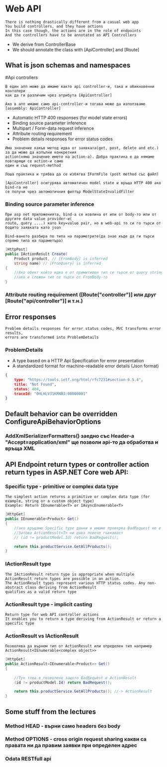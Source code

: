 # Web API
```
There is nothing drastically different from a casual web app
You build controllers, and they have actions
In this case though, the actions are in the role of endpoints
And the controllers have to be annotated as API Controllers
```
* We derive from ControllerBase
* We should annotate the class with [ApiController] and [Route]

## What is json schemas and namespaces

#Api controllers
```
В един апп може да имаме както api controller-и, така и обикновенни контолери
как да ги различим чрез атрибута [ApiController]

Ако в апп имаме само api-controller-и тогава може да използваме [assembly: ApiController]
```
* Automatic HTTP 400 responses (for model state errors)
* Binding source parameter inference
* Multipart / Form-data request inference
* Attribute routing requirement
* Problem details responses for error status codes

```
Има значение какъв метод идва от заявката(get, post, delete and etc.) за да може да изпълни конкретния 
action(няма значение името на action-a). Добра практика е да нямаме повтарящи се action-и само
един и същ request-method
```
```
Лоша практика и трябва да се избягва IFormFile (post method със файл)
```
```
[ApiController] осигурява автоматичен model state и връща HTTP 400 ако bind-га не 
се получи чрез автоматичния филтър ModelStateInvalidFilter
```
### Binding source parameter inference
```
При asp net приложенията, bind-а се извлича от или от body-то или от другите data value provider-и(
route, query ....) като key=value pair, но в web-api то си го търси от бодито заявката като json
```
```
Bind-ването разбира по типа на параметрите(да знае къде да ги търси спрямо типа на параметъра)
```
```C#
[HttpPost]
public IActionResult Create(   
	Product product, // [FromBody] is inferred
    string name) // [FromQuery] is inferred
{
	//Ако обект който идва е от примитивен тип се търси от query string, 
	//ако е сложен тип се търсе от FromBody-то
}

```
### Attribute routing requirement ([Route("controller")] или друг [Route("api/controller")] и т.н.)

## Error responses
```
Problem details responses for error status codes, MVC transforms error results,
errors are transformed into ProblemDetails
```
### ProblemDetails
* A type based on a HTTP Api Specification for error presentation
* A standardized format for machine-readable error details (Json format)
```JSON
{
    type: "https://tools.ietf.org/html/rfc7231#section-6.5.4",
    title: "Not Found",
    status: 404,
    traceId: "0HLHLV31KRN83:00000001"
}
```

## Default behavior can be overridden ConfigureApiBehaviorOptions


### AddXmlSerializerFormatters() заедно със Header-a "Accept=application/xml" ще позволи api-то да обработва и връща XML

## API Endpoint return types or controller action return types in ASP.NET Core web API:

### Specific type - primitive or complex data type
```
The simplest action returns a primitive or complex data type (for example, string or a custom object type)
Example: Return IEnumerable<T> or IAsyncEnumerable<T>
```
```C#
[HttpGet]
public IEnumerable<Product> Get()
{
	//ако връщаме Specific type данни и имаме проверка BadRequest не е от тип IEnumerable<Product> 
	//Затова ActionResult<Т> ни дава повече гъвкавост
	// (id != productModel.Id) return BadRequest();

    return this.productService.GetAllProducts();
}

```
### IActionResult type
```
The IActionResult return type is appropriate when multiple ActionResult return types are possible in an action. 
The ActionResult types represent various HTTP status codes. Any non-abstract class deriving from ActionResult 
qualifies as a valid return type
```

### ActionResult<T> type - implicit casting 
```
Return type for web API controller actions
It enables you to return a type deriving from ActionResult or return a specific type
```

### ActionResult<T> vs IActionResult

```ActionResult<T>
Позволява да върнем тип от ActionResult или определен тип например ActionResult<IEnumerable<complex object>>
```
```C#
[HttpGet]
public ActionResult<IEnumerable<Product>> Get()
{
	
	//Тук това в позволено защото BadRequest е ActionResult
	(id != productModel.Id) return BadRequest();

    return this.productService.GetAllProducts(); //-> ActionResult
}

```

## Some stuff from the lectures

### Method HEAD - върни само headers без body

### Method OPTIONS - cross origin request sharing какви са правата ни да правим заявки при определен адрес

### Odata RESTfull api